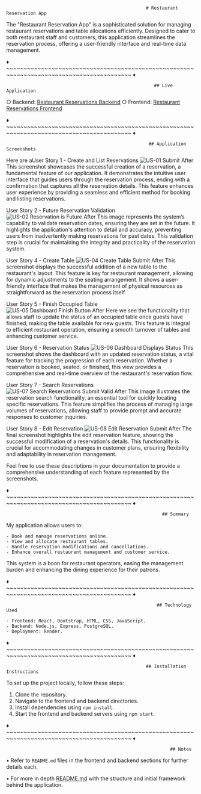                                                         # Restaurant Reservation App

The "Restaurant Reservation App" is a sophisticated solution for managing restaurant reservations and table allocations efficiently. Designed to cater to both restaurant staff and customers, this application streamlines the reservation process, offering a user-friendly interface and real-time data management.

♦ ~~~~~~~~~~~~~~~~~~~~~~~~~~~~~~~~~~~~~~~~~~~~~~~~~~~~~~~~~~~~~~~~~~~~~~~~~~~~~~~~~~~~~~~~~~ ♦

                                                           ## Live Application

 ○ Backend: [Restaurant Reservations Backend](https://restaurant-reservations-capstone-b.onrender.com)
 ○ Frontend: [Restaurant Reservations Frontend](https://restaurant-reservations-capstone-f.onrender.com)

♦ ~~~~~~~~~~~~~~~~~~~~~~~~~~~~~~~~~~~~~~~~~~~~~~~~~~~~~~~~~~~~~~~~~~~~~~~~~~~~~~~~~~~~~~~~~~ ♦

                                                         ## Application Screenshots

Here are aUser Story 1 - Create and List Reservations
![US-01 Submit After](/front-end/screenshots/us-01-submit-after.png)
This screenshot showcases the successful creation of a reservation, a fundamental feature of our application. It demonstrates the intuitive user interface that guides users through the reservation process, ending with a confirmation that captures all the reservation details. This feature enhances user experience by providing a seamless and efficient method for booking and listing reservations.

User Story 2 - Future Reservation Validation
![US-02 Reservation is Future After](/front-end/screenshots/us-02-reservation-is-future-after.png)
This image represents the system’s capability to validate reservation dates, ensuring they are set in the future. It highlights the application's attention to detail and accuracy, preventing users from inadvertently making reservations for past dates. This validation step is crucial for maintaining the integrity and practicality of the reservation system.

User Story 4 - Create Table
![US-04 Create Table Submit After](/front-end/screenshots/us-04-create-table-submit-after.png)
This screenshot displays the successful addition of a new table to the restaurant's layout. This feature is key for restaurant management, allowing for dynamic adjustments to the seating arrangement. It shows a user-friendly interface that makes the management of physical resources as straightforward as the reservation process itself.

User Story 5 - Finish Occupied Table
![US-05 Dashboard Finish Button After](/front-end/screenshots/us-05-dashboard-finish-button-after.png)
Here we see the functionality that allows staff to update the status of an occupied table once guests have finished, making the table available for new guests. This feature is integral to efficient restaurant operation, ensuring a smooth turnover of tables and enhancing customer service.

User Story 6 - Reservation Status
![US-06 Dashboard Displays Status](/front-end/screenshots/us-06-dashboard-displays-status.png)
This screenshot shows the dashboard with an updated reservation status, a vital feature for tracking the progression of each reservation. Whether a reservation is booked, seated, or finished, this view provides a comprehensive and real-time overview of the restaurant's reservation flow.

User Story 7 - Search Reservations
![US-07 Search Reservations Submit Valid After](/front-end/screenshots/us-07-search-reservations-submit-valid-after.png)
This image illustrates the reservation search functionality, an essential tool for quickly locating specific reservations. This feature simplifies the process of managing large volumes of reservations, allowing staff to provide prompt and accurate responses to customer inquiries.

User Story 8 - Edit Reservation
![US-08 Edit Reservation Submit After](/front-end/screenshots/us-08-edit-reservation-submit-after.png)
The final screenshot highlights the edit reservation feature, showing the successful modification of a reservation's details. This functionality is crucial for accommodating changes in customer plans, ensuring flexibility and adaptability in reservation management.

Feel free to use these descriptions in your documentation to provide a comprehensive understanding of each feature represented by the screenshots.

♦ ~~~~~~~~~~~~~~~~~~~~~~~~~~~~~~~~~~~~~~~~~~~~~~~~~~~~~~~~~~~~~~~~~~~~~~~~~~~~~~~~~~~~~~~~~~ ♦

                                                              ## Summary

My application allows users to:

    - Book and manage reservations online.
    - View and allocate restaurant tables.
    - Handle reservation modifications and cancellations.
    - Enhance overall restaurant management and customer service.

This system is a boon for restaurant operators, easing the management burden and enhancing the dining experience for their patrons.

♦ ~~~~~~~~~~~~~~~~~~~~~~~~~~~~~~~~~~~~~~~~~~~~~~~~~~~~~~~~~~~~~~~~~~~~~~~~~~~~~~~~~~~~~~~~~~ ♦

                                                            ## Technology Used

    - Frontend: React, Bootstrap, HTML, CSS, JavaScript.
    - Backend: Node.js, Express, PostgreSQL.
    - Deployment: Render.

♦ ~~~~~~~~~~~~~~~~~~~~~~~~~~~~~~~~~~~~~~~~~~~~~~~~~~~~~~~~~~~~~~~~~~~~~~~~~~~~~~~~~~~~~~~~~~ ♦

                                                        ## Installation Instructions

To set up the project locally, follow these steps:

1. Clone the repository.
2. Navigate to the frontend and backend directories.
3. Install dependencies using `npm install`.
4. Start the frontend and backend servers using `npm start`.

♦ ~~~~~~~~~~~~~~~~~~~~~~~~~~~~~~~~~~~~~~~~~~~~~~~~~~~~~~~~~~~~~~~~~~~~~~~~~~~~~~~~~~~~~~~~~~ ♦

                                                                 ## Notes

• Refer to `README.md` files in the frontend and backend sections for further details each.

• For more in depth [README.md](https://github.com/Thinkful-Ed/starter-restaurant-reservation/blob/main/README.md) with the structure and initial framework behind the application.
